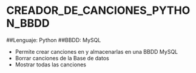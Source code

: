 # CREADOR_DE_CANCIONES_PYTHON_BBDD
##Lenguaje: Python
##BBDD: MySQL
  * Permite crear canciones en y almacenarlas en una BBDD MySQL
  * Borrar canciones de la Base de datos
  * Mostrar todas las canciones
